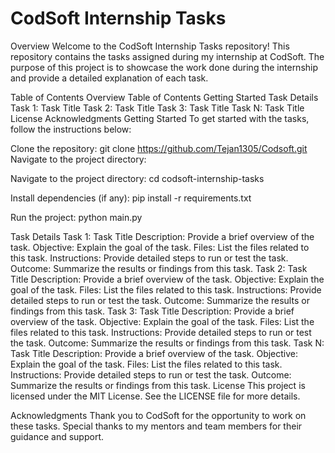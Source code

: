 # CodSoft Internship Tasks
Overview
Welcome to the CodSoft Internship Tasks repository! This repository contains the tasks assigned during my internship at CodSoft. The purpose of this project is to showcase the work done during the internship and provide a detailed explanation of each task.

Table of Contents
Overview
Table of Contents
Getting Started
Task Details
Task 1: Task Title
Task 2: Task Title
Task 3: Task Title
Task N: Task Title
License
Acknowledgments
Getting Started
To get started with the tasks, follow the instructions below:

Clone the repository:
git clone https://github.com/Tejan1305/Codsoft.git
Navigate to the project directory:

Navigate to the project directory:
cd codsoft-internship-tasks

Install dependencies (if any):
pip install -r requirements.txt


Run the project:
python main.py


Task Details
Task 1: Task Title
Description: Provide a brief overview of the task.
Objective: Explain the goal of the task.
Files: List the files related to this task.
Instructions: Provide detailed steps to run or test the task.
Outcome: Summarize the results or findings from this task.
Task 2: Task Title
Description: Provide a brief overview of the task.
Objective: Explain the goal of the task.
Files: List the files related to this task.
Instructions: Provide detailed steps to run or test the task.
Outcome: Summarize the results or findings from this task.
Task 3: Task Title
Description: Provide a brief overview of the task.
Objective: Explain the goal of the task.
Files: List the files related to this task.
Instructions: Provide detailed steps to run or test the task.
Outcome: Summarize the results or findings from this task.
Task N: Task Title
Description: Provide a brief overview of the task.
Objective: Explain the goal of the task.
Files: List the files related to this task.
Instructions: Provide detailed steps to run or test the task.
Outcome: Summarize the results or findings from this task.
License
This project is licensed under the MIT License. See the LICENSE file for more details.

Acknowledgments
Thank you to CodSoft for the opportunity to work on these tasks.
Special thanks to my mentors and team members for their guidance and support.
